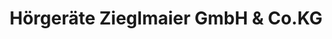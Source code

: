 ---
title: "Hörgeräte Zieglmaier GmbH & Co.KG"
url: /bogen/hoergeraete-zieglmaier-gmbh-und-co-kg/
shop: Hörgeräte
---